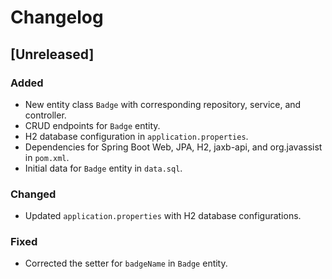 # Changelog

## [Unreleased]

### Added
- New entity class `Badge` with corresponding repository, service, and controller.
- CRUD endpoints for `Badge` entity.
- H2 database configuration in `application.properties`.
- Dependencies for Spring Boot Web, JPA, H2, jaxb-api, and org.javassist in `pom.xml`.
- Initial data for `Badge` entity in `data.sql`.

### Changed
- Updated `application.properties` with H2 database configurations.

### Fixed
- Corrected the setter for `badgeName` in `Badge` entity.
